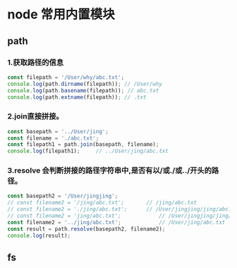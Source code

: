 # node 常用内置模块

## path

### 1.获取路径的信息

```js
const filepath = '/User/why/abc.txt';
console.log(path.dirname(filepath)); // /User/why
console.log(path.basename(filepath)); // abc.txt
console.log(path.extname(filepath)); // .txt
```

### 2.join直接拼接。

```js
const basepath = '../User/jing';
const filename = './abc.txt';
const filepath1 = path.join(basepath, filename);
console.log(filepath1);		// ../User/jing/abc.txt
```

### 3.resolve 会判断拼接的路径字符串中,是否有以/或./或../开头的路径。

```js
const basepath2 = '/User/jingjing';
// const filename2 = '/jing/abc.txt'; 		// /jing/abc.txt
// const filename2 = './jing/abc.txt'; 		// /User/jingjing/jing/abc.txt
// const filename2 = 'jing/abc.txt'; 			// /User/jingjing/jing/abc.txt
const filename2 = '../jing/abc.txt'; 			// /User/jing/abc.txt
const result = path.resolve(basepath2, filename2);
console.log(result);
```

## fs

